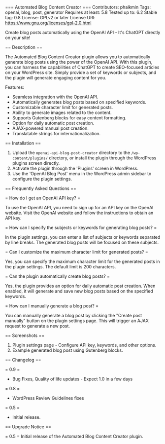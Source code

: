 === Automated Blog Content Creator ===
Contributors: phalkmin
Tags: openai, blog, post, generator
Requires at least: 5.8
Tested up to: 6.2
Stable tag: 0.8
License: GPLv2 or later
License URI: https://www.gnu.org/licenses/gpl-2.0.html

Create blog posts automatically using the OpenAI API - It's ChatGPT directly on your site!

== Description ==

The Automated Blog Content Creator plugin allows you to automatically generate blog posts using the power of the OpenAI API. With this plugin, you can harness the capabilities of ChatGPT to create SEO-focused articles on your WordPress site. Simply provide a set of keywords or subjects, and the plugin will generate engaging content for you.

Features:

- Seamless integration with the OpenAI API.
- Automatically generates blog posts based on specified keywords.
- Customizable character limit for generated posts.
- Ability to generate images related to the content.
- Supports Gutenberg blocks for easy content formatting.
- Option for daily automatic post creation.
- AJAX-powered manual post creation.
- Translatable strings for internationalization.

== Installation ==

1. Upload the `openai-api-blog-post-creator` directory to the `/wp-content/plugins/` directory, or install the plugin through the WordPress plugins screen directly.
2. Activate the plugin through the 'Plugins' screen in WordPress.
3. Use the 'OpenAI Blog Post' menu in the WordPress admin sidebar to configure the plugin settings.

== Frequently Asked Questions ==

= How do I get an OpenAI API key? =

To use the OpenAI API, you need to sign up for an API key on the OpenAI website. Visit the OpenAI website and follow the instructions to obtain an API key.

= How can I specify the subjects or keywords for generating blog posts? =

In the plugin settings, you can enter a list of subjects or keywords separated by line breaks. The generated blog posts will be focused on these subjects.

= Can I customize the maximum character limit for generated posts? =

Yes, you can specify the maximum character limit for the generated posts in the plugin settings. The default limit is 200 characters.

= Can the plugin automatically create blog posts? =

Yes, the plugin provides an option for daily automatic post creation. When enabled, it will generate and save new blog posts based on the specified keywords.

= How can I manually generate a blog post? =

You can manually generate a blog post by clicking the "Create post manually" button on the plugin settings page. This will trigger an AJAX request to generate a new post.

== Screenshots ==

1. Plugin settings page - Configure API key, keywords, and other options.
2. Example generated blog post using Gutenberg blocks.

== Changelog ==

= 0.9 =

- Bug Fixes, Quality of life updates - Expect 1.0 in a few days

= 0.8 =

- WordPress Review Guidelines fixes

= 0.5 =

- Initial release.

== Upgrade Notice ==

= 0.5 =
Initial release of the Automated Blog Content Creator plugin.
